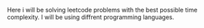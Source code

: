 Here i will be solving leetcode problems with the best possible time complexity. I will be using diffrent programming languages.
